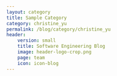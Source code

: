 ```yaml
---
layout: category
title: Sample Category
category: christine_yu
permalink: /blog/category/christine_yu
header: 
    version: small
    title: Software Engineering Blog
    image: header-logo-crop.png
    page: team
    icon: icon-blog
---
```

